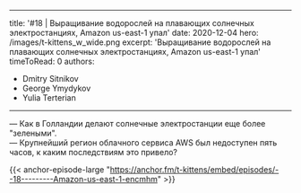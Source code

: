 
---
title: '#18 | Выращивание водорослей на плавающих солнечных электростанциях, Amazon us-east-1 упал'
date: 2020-12-04
hero: /images/t-kittens_w_wide.png
excerpt: 'Выращивание водорослей на плавающих солнечных электростанциях, Amazon us-east-1 упал'
timeToRead: 0
authors:
  - Dmitry Sitnikov
  - George Ymydykov
  - Yulia Terterian
---

— Как в Голландии делают солнечные электростанции еще более "зелеными".<br/>
— Крупнейший регион облачного сервиса AWS был недоступен пять часов, к каким последствиям это привело?

{{< anchor-episode-large "https://anchor.fm/t-kittens/embed/episodes/--18---------Amazon-us-east-1-encmhm" >}}
